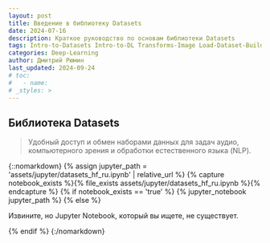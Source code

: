 ```yaml
---
layout: post
title: Введение в библиотеку Datasets
date: 2024-07-16
description: Краткое руководство по основам библиотеки Datasets
tags: Intro-to-Datasets Intro-to-DL Transforms-Image Load-Dataset-Builder Load-Dataset Get-Dataset-Split-Names Get-Dataset-Config-Names DatasetInfo
categories: Deep-Learning
author: Дмитрий Рюмин
last_updated: 2024-09-24
# toc:
#   - name: 
# _styles: >
---
```


## Библиотека Datasets

> Удобный доступ и обмен наборами данных для задач аудио, компьютерного зрения и обработки естественного языка (NLP).

{::nomarkdown}
{% assign jupyter_path = 'assets/jupyter/datasets_hf_ru.ipynb' | relative_url %}
{% capture notebook_exists %}{% file_exists assets/jupyter/datasets_hf_ru.ipynb %}{% endcapture %}
{% if notebook_exists == 'true' %}
  {% jupyter_notebook jupyter_path %}
{% else %}
  <p>Извините, но Jupyter Notebook, который вы ищете, не существует.</p>
{% endif %}
{:/nomarkdown}
